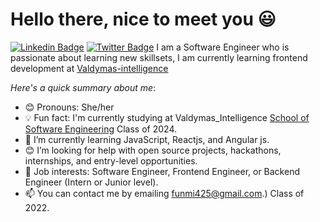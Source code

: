 # Hello there, nice to meet you 😃

 [![Linkedin Badge](https://img.shields.io/badge/-Funmi%20Dahunsi-blue?style=for-the-badge&logo=Linkedin&logoColor=white&link=https://www.linkedin.com/in/Funmi-Dahunsi)](https://www.linkedin.com/in/Funmi-Dahunsi) 
 [![Twitter Badge](https://img.shields.io/badge/-@OpeyemiDebb-1ca0f1?style=for-the-badge&logo=twitter&logoColor=white&link=https://twitter.com/OpeyemiDebb)](https://twitter.com/OpeyemiDebb)
I am a Software Engineer who is passionate about learning new skillsets, I am currently learning frontend development at [Valdymas-intelligence](https://valdymasintelligence.org/)

*Here's a quick summary about me*:

- 😊 Pronouns: She/her
- 💡 Fun fact: I'm currently studying at Valdymas_Intelligence [School of Software Engineering](https://valdymasintelligence.org/) Class of 2024.
- 🌱 I’m currently learning JavaScript, Reactjs, and Angular js.
- 😊 I’m looking for help with open source projects, hackathons, internships, and entry-level opportunities.
- 💼 Job interests: Software Engineer, Frontend Engineer, or Backend Engineer (Intern or Junior level).
- 📫 You can contact me by emailing funmi425@gmail.com.) Class of 2022.
